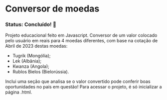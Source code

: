 # Conversor de moedas

### Status: Concluído! 🏴

Projeto educacional feito em Javascript. Conversor de um valor colocado pelo usuário em reais para 4 moedas diferentes, com base na cotação de Abril de 2023 destas moedas:

+ Tugrik (Mongólia);
+ Lek (Albânia);
+ Kwanza (Angola);
+ Rublos Bielos (Bielorússia).

Inclui uma seção que analisa se o valor convertido pode conferir boas oportunidades no país em questão!
Para acessar o projeto, é só inicializar a página .html.
